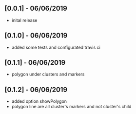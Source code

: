## [0.0.1] - 06/06/2019

- inital release

## [0.1.0] - 06/06/2019

- added some tests and configurated travis ci

## [0.1.1] - 06/06/2019

- polygon under clusters and markers

## [0.1.2] - 06/06/2019

- added option showPolygon
- polygon line are all cluster's markers and not cluster's child